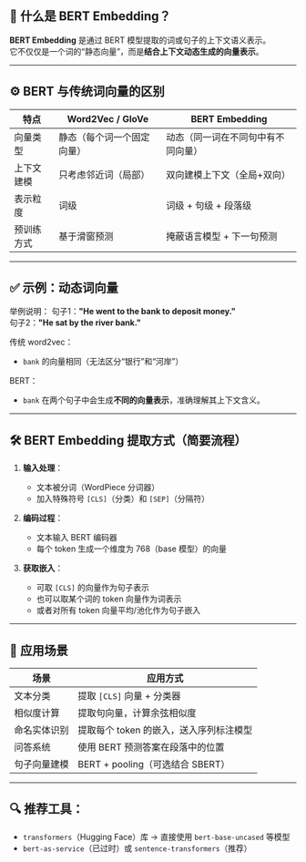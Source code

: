 ## 🧠 什么是 BERT Embedding？

**BERT Embedding** 是通过 BERT 模型提取的词或句子的上下文语义表示。  
它不仅仅是一个词的“静态向量”，而是**结合上下文动态生成的向量表示**。

---

## ⚙️ BERT 与传统词向量的区别

|特点|Word2Vec / GloVe|BERT Embedding|
|---|---|---|
|向量类型|静态（每个词一个固定向量）|动态（同一词在不同句中有不同向量）|
|上下文建模|只考虑邻近词（局部）|双向建模上下文（全局+双向）|
|表示粒度|词级|词级 + 句级 + 段落级|
|预训练方式|基于滑窗预测|掩蔽语言模型 + 下一句预测|

---

## ✅ 示例：动态词向量

举例说明：
句子1：**"He went to the bank to deposit money."**  
句子2：**"He sat by the river bank."**

传统 word2vec：
- `bank` 的向量相同（无法区分“银行”和“河岸”）

BERT：
- `bank` 在两个句子中会生成**不同的向量表示**，准确理解其上下文含义。

---

## 🛠 BERT Embedding 提取方式（简要流程）

1. **输入处理**：
    
    - 文本被分词（WordPiece 分词器）
    - 加入特殊符号 `[CLS]`（分类）和 `[SEP]`（分隔符）
        
2. **编码过程**：
    
    - 文本输入 BERT 编码器
    - 每个 token 生成一个维度为 768（base 模型）的向量
    
3. **获取嵌入**：
    
    - 可取 `[CLS]` 的向量作为句子表示
    - 也可以取某个词的 token 向量作为词表示
    - 或者对所有 token 向量平均/池化作为句子嵌入

---

## 📌 应用场景

| 场景     | 应用方式                       |
| ------ | -------------------------- |
| 文本分类   | 提取 `[CLS]` 向量 + 分类器        |
| 相似度计算  | 提取句向量，计算余弦相似度              |
| 命名实体识别 | 提取每个 token 的嵌入，送入序列标注模型    |
| 问答系统   | 使用 BERT 预测答案在段落中的位置        |
| 句子向量建模 | BERT + pooling（可选结合 SBERT） |

---

## 🔍 推荐工具：

- `transformers`（Hugging Face）库 → 直接使用 `bert-base-uncased` 等模型
- `bert-as-service`（已过时）或 `sentence-transformers`（推荐）